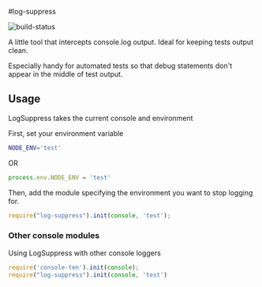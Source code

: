 #log-suppress

![build-status](https://travis-ci.org/jnyryan/log-suppress.svg)

A little tool that intercepts console.log output. Ideal for keeping tests output clean.

Especially handy for automated tests so that debug statements don't appear in the middle of test output.

## Usage

LogSuppress takes the current console and environment

First, set your environment variable
``` bash
NODE_ENV='test'
```
OR
``` javascript
process.env.NODE_ENV = 'test'
```

Then, add the module specifying the environment you want to stop logging for.
``` javascript
require("log-suppress").init(console, 'test');
```
### Other console modules
Using LogSuppress with other console loggers

``` javascript
require('console-ten').init(console);
require("log-suppress").init(console, 'test')

```

